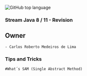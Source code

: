 ![GitHub top language](https://img.shields.io/github/languages/top/CarlosRobertoMedeiros/revision-stream-java)
### Stream Java 8 / 11 - Revision 


## Owner

	- Carlos Roberto Medeiros de Lima

### Tips and Tricks ###
	
	#What´s SAM (Single Abstract Method)
	
